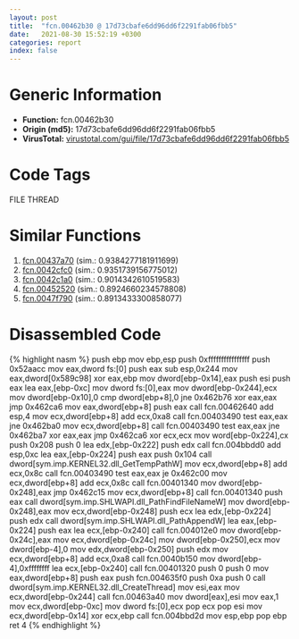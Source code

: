 ```yaml
---
layout: post
title:  "fcn.00462b30 @ 17d73cbafe6dd96dd6f2291fab06fbb5"
date:   2021-08-30 15:52:19 +0300
categories: report
index: false
---
```


# Generic Information
- **Function:** fcn.00462b30
- **Origin (md5):** 17d73cbafe6dd96dd6f2291fab06fbb5
- **VirusTotal:** [virustotal.com/gui/file/17d73cbafe6dd96dd6f2291fab06fbb5][virustotal_ref]

# Code Tags
<span class="tag" id="FILE">FILE</span>
<span class="tag" id="THREAD">THREAD</span>


# Similar Functions

1. [fcn.00437a70][similar_1_ref] (sim.: 0.9384277181911699)
2. [fcn.0042cfc0][similar_2_ref] (sim.: 0.9351739156775012)
3. [fcn.0042c1a0][similar_3_ref] (sim.: 0.9014342610519583)
4. [fcn.00452520][similar_4_ref] (sim.: 0.8924660234578808)
5. [fcn.0047f790][similar_5_ref] (sim.: 0.8913433300858077)


# Disassembled Code

{% highlight nasm %}
push ebp
mov ebp,esp
push 0xffffffffffffffff
push 0x52aacc
mov eax,dword fs:[0]
push eax
sub esp,0x244
mov eax,dword[0x589c98]
xor eax,ebp
mov dword[ebp-0x14],eax
push esi
push eax
lea eax,[ebp-0xc]
mov dword fs:[0],eax
mov dword[ebp-0x244],ecx
mov dword[ebp-0x10],0
cmp dword[ebp+8],0
jne 0x462b76
xor eax,eax
jmp 0x462ca6
mov eax,dword[ebp+8]
push eax
call fcn.00462640
add esp,4
mov ecx,dword[ebp+8]
add ecx,0xa8
call fcn.00403490
test eax,eax
jne 0x462ba0
mov ecx,dword[ebp+8]
call fcn.00403490
test eax,eax
jne 0x462ba7
xor eax,eax
jmp 0x462ca6
xor ecx,ecx
mov word[ebp-0x224],cx
push 0x208
push 0
lea edx,[ebp-0x222]
push edx
call fcn.004bbdd0
add esp,0xc
lea eax,[ebp-0x224]
push eax
push 0x104
call dword[sym.imp.KERNEL32.dll_GetTempPathW]
mov ecx,dword[ebp+8]
add ecx,0x8c
call fcn.00403490
test eax,eax
je 0x462c00
mov ecx,dword[ebp+8]
add ecx,0x8c
call fcn.00401340
mov dword[ebp-0x248],eax
jmp 0x462c15
mov ecx,dword[ebp+8]
call fcn.00401340
push eax
call dword[sym.imp.SHLWAPI.dll_PathFindFileNameW]
mov dword[ebp-0x248],eax
mov ecx,dword[ebp-0x248]
push ecx
lea edx,[ebp-0x224]
push edx
call dword[sym.imp.SHLWAPI.dll_PathAppendW]
lea eax,[ebp-0x224]
push eax
lea ecx,[ebp-0x240]
call fcn.004012e0
mov dword[ebp-0x24c],eax
mov ecx,dword[ebp-0x24c]
mov dword[ebp-0x250],ecx
mov dword[ebp-4],0
mov edx,dword[ebp-0x250]
push edx
mov ecx,dword[ebp+8]
add ecx,0xa8
call fcn.0040b150
mov dword[ebp-4],0xffffffff
lea ecx,[ebp-0x240]
call fcn.00401320
push 0
push 0
mov eax,dword[ebp+8]
push eax
push fcn.004635f0
push 0xa
push 0
call dword[sym.imp.KERNEL32.dll_CreateThread]
mov esi,eax
mov ecx,dword[ebp-0x244]
call fcn.00463a40
mov dword[eax],esi
mov eax,1
mov ecx,dword[ebp-0xc]
mov dword fs:[0],ecx
pop ecx
pop esi
mov ecx,dword[ebp-0x14]
xor ecx,ebp
call fcn.004bbd2d
mov esp,ebp
pop ebp
ret 4
{% endhighlight %}


[similar_1_ref]: /report/fcn.00437a70@279a61b1e76da49531f1f16fd1102a2d
[similar_2_ref]: /report/fcn.0042cfc0@1160595edb203a63cb2ca3ce2ff04f47
[similar_3_ref]: /report/fcn.0042c1a0@279a61b1e76da49531f1f16fd1102a2d
[similar_4_ref]: /report/fcn.00452520@279a61b1e76da49531f1f16fd1102a2d
[similar_5_ref]: /report/fcn.0047f790@17d73cbafe6dd96dd6f2291fab06fbb5
[virustotal_ref]: https://www.virustotal.com/gui/file/17d73cbafe6dd96dd6f2291fab06fbb5